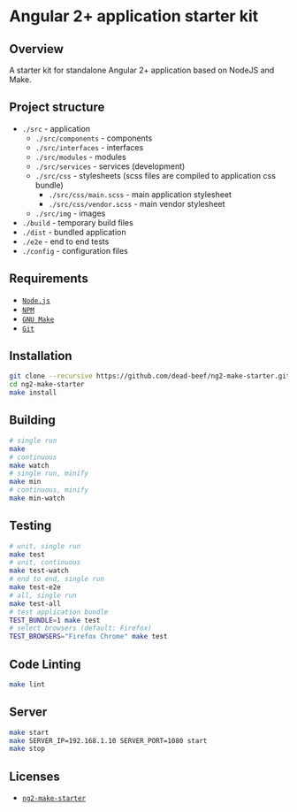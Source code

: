 # Angular 2+ application starter kit

## Overview

A starter kit for standalone Angular 2+ application based on NodeJS and Make.

## Project structure

* `./src` - application
  * `./src/components` - components
  * `./src/interfaces` - interfaces
  * `./src/modules` - modules
  * `./src/services` - services (development)
  * `./src/css` - stylesheets (scss files are compiled to application css bundle)
    * `./src/css/main.scss` - main application stylesheet
    * `./src/css/vendor.scss` - main vendor stylesheet
  * `./src/img` - images
* `./build` - temporary build files
* `./dist` - bundled application
* `./e2e` - end to end tests
* `./config` - configuration files

## Requirements

- [`Node.js`](https://nodejs.org/)
- [`NPM`](https://nodejs.org/)
- [`GNU Make`](https://www.gnu.org/software/make/)
- [`Git`](https://git-scm.com/)

## Installation

```bash
git clone --recursive https://github.com/dead-beef/ng2-make-starter.git
cd ng2-make-starter
make install
```

## Building

```bash
# single run
make
# continuous
make watch
# single run, minify
make min
# continuous, minify
make min-watch
```

## Testing

```bash
# unit, single run
make test
# unit, continuous
make test-watch
# end to end, single run
make test-e2e
# all, single run
make test-all
# test application bundle
TEST_BUNDLE=1 make test
# select browsers (default: Firefox)
TEST_BROWSERS="Firefox Chrome" make test
```

## Code Linting

```bash
make lint
```

## Server

```bash
make start
make SERVER_IP=192.168.1.10 SERVER_PORT=1080 start
make stop
```

## Licenses

* [`ng2-make-starter`](LICENSE)
